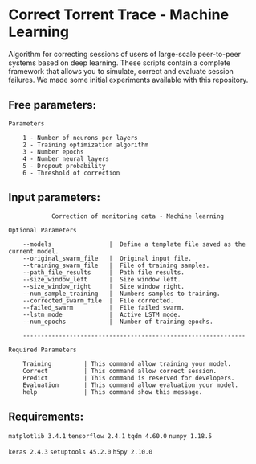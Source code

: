 # Correct Torrent Trace - Machine Learning

Algorithm for correcting sessions of users of large-scale peer-to-peer systems based on deep learning.
These scripts contain a complete framework that allows you to simulate, correct and evaluate session failures.
We made some initial experiments available with this repository.

## Free parameters:
    Parameters

        1 - Number of neurons per layers
        2 - Training optimization algorithm
        3 - Number epochs
        4 - Number neural layers
        5 - Dropout probability
        6 - Threshold of correction



## Input parameters:


                Correction of monitoring data - Machine learning 

    Optional Parameters

        --models                |  Define a template file saved as the current model.
        --original_swarm_file   |  Original input file.
        --training_swarm_file   |  File of training samples.
        --path_file_results     |  Path file results.
        --size_window_left      |  Size window left.
        --size_window_right     |  Size window right.
        --num_sample_training   |  Numbers samples to training.
        --corrected_swarm_file  |  File corrected.
        --failed_swarm          |  File failed swarm.
        --lstm_mode             |  Active LSTM mode.        
        --num_epochs            |  Number of training epochs.

        --------------------------------------------------------------

    Required Parameters

        Training         | This command allow training your model.
        Correct          | This command allow correct session.
        Predict          | This command is reserved for developers.
        Evaluation       | This command allow evaluation your model.
        help             | This command show this message.

## Requirements:

`matplotlib 3.4.1`
`tensorflow 2.4.1`
`tqdm 4.60.0`
`numpy 1.18.5`

`keras 2.4.3`
`setuptools 45.2.0`
`h5py 2.10.0`

